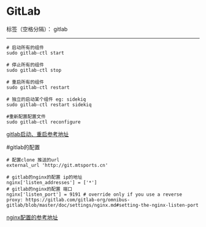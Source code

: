 # GitLab

标签（空格分隔）： gitlab

---

```
# 启动所有的组件
sudo gitlab-ctl start

# 停止所有的组件
sudo gitlab-ctl stop

# 重启所有的组件
sudo gitlab-ctl restart

# 独立的启动某个组件 eg: sidekiq
sudo gitlab-ctl restart sidekiq

#重新配置配置文件
sudo gitlab-ctl reconfigure
```

[gitlab启动、重启参考地址](https://gitlab.com/gitlab-org/omnibus-gitlab/blob/629def0a7a26e7c2326566f0758d4a27857b52a3/README.md#configuring-the-external-url-for-gitlab)


#gitlab的配置
```
# 配置clone 推送的url
external_url 'http://git.mtsports.cn'

# gitlab的nginx的配置 ip的地址
nginx['listen_addresses'] = ['*']
# gitlab的nginx的配置 端口
nginx['listen_port'] = 9191 # override only if you use a reverse proxy: https://gitlab.com/gitlab-org/omnibus-gitlab/blob/master/doc/settings/nginx.md#setting-the-nginx-listen-port
```
[nginx配置的参考地址](https://gitlab.com/gitlab-org/omnibus-gitlab/blob/master/doc/settings/nginx.md#setting-the-nginx-listen-port)


